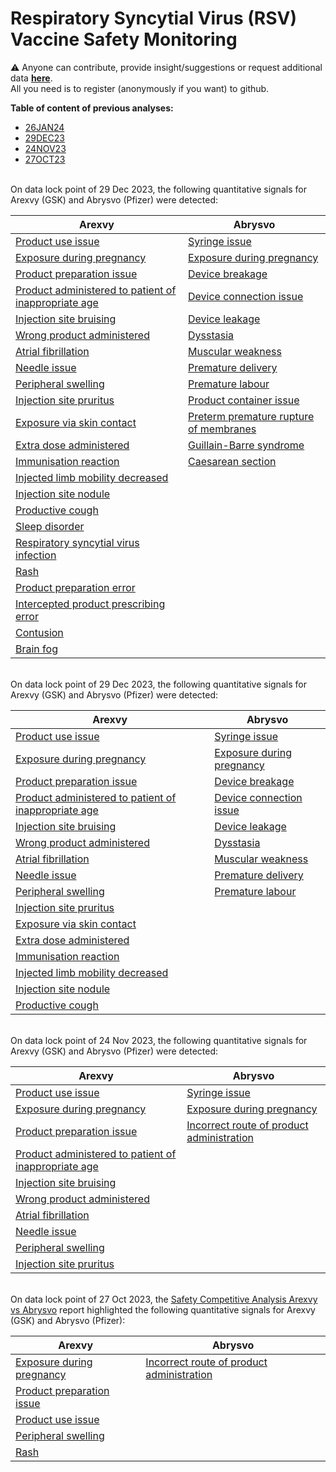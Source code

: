 # Respiratory Syncytial Virus (RSV) Vaccine Safety Monitoring

⚠️ Anyone can contribute, provide insight/suggestions or request additional data [**here**](https://github.com/ospv/RSV/discussions).  
All you need is to register (anonymously if you want) to github. 

**Table of content of previous analyses:**
- [26JAN24](#26JAN24)
- [29DEC23](#29DEC23)
- [24NOV23](#24NOV23)
- [27OCT23](#27OCT23)

<a id="29DEC23"></a>  
On data lock point of 29 Dec 2023, the following quantitative signals for Arexvy (GSK) and Abrysvo (Pfizer) were detected:  

| Arexvy | Abrysvo |
|--------|---------|
| [Product use issue](https://ospv.github.io/RSV/2024_01_26%20-%20RSV%20(AREXVY)%20-%20Product%20use%20issue.html) | [Syringe issue](https://ospv.github.io/RSV/2024_01_26%20-%20RSV%20(ABRYSVO)%20-%20Syringe%20issue.html) |
| [Exposure during pregnancy](https://ospv.github.io/RSV/2024_01_26%20-%20RSV%20(AREXVY)%20-%20Exposure%20during%20pregnancy.html) | [Exposure during pregnancy](https://ospv.github.io/RSV/2024_01_26%20-%20RSV%20(ABRYSVO)%20-%20Exposure%20during%20pregnancy.html) |
| [Product preparation issue](https://ospv.github.io/RSV/2024_01_26%20-%20RSV%20(AREXVY)%20-%20Product%20preparation%20issue.html) | [Device breakage](https://ospv.github.io/RSV/2024_01_26%20-%20RSV%20(ABRYSVO)%20-%20RSV%20(ABRYSVO)%20-%20Device%20breakage.html) |
| [Product administered to patient of inappropriate age](https://ospv.github.io/RSV/2024_01_26%20-%20RSV%20(AREXVY)%20-%20Product%20administered%20to%20patient%20of%20inappropriate%20age.html) | [Device connection issue](https://ospv.github.io/RSV/2024_01_26%20-%20RSV%20(ABRYSVO)%20-%20Device%20connection%20issue.html) |
| [Injection site bruising](https://ospv.github.io/RSV/2024_01_26%20-%20RSV%20(AREXVY)%20-%20Injection%20site%20bruising.html) | [Device leakage](https://ospv.github.io/RSV/2024_01_26%20-%20RSV%20(ABRYSVO)%20-%20Device%20leakage.html) |
| [Wrong product administered](https://ospv.github.io/RSV/2024_01_26%20-%20RSV%20(AREXVY)%20-%20Wrong%20product%20administered.html) | [Dysstasia](https://ospv.github.io/RSV/2024_01_26%20-%20RSV%20(ABRYSVO)%20-%20Dysstasia.html) |
| [Atrial fibrillation](https://ospv.github.io/RSV/2024_01_26%20-%20RSV%20(AREXVY)%20-%20Atrial%20fibrillation.html) | [Muscular weakness](https://ospv.github.io/RSV/2024_01_26%20-%20RSV%20(ABRYSVO)%20-%20Muscular%20weakness.html) |
| [Needle issue](https://ospv.github.io/RSV/2024_01_26%20-%20RSV%20(AREXVY)%20-%20Needle%20issue.html) | [Premature delivery](https://ospv.github.io/RSV/2024_01_26%20-%20RSV%20(ABRYSVO)%20-%20Premature%20delivery.html) |
| [Peripheral swelling](https://ospv.github.io/RSV/2024_01_26%20-%20RSV%20(AREXVY)%20-%20Peripheral%20swelling.html) | [Premature labour](https://ospv.github.io/RSV/2024_01_26%20-%20RSV%20(ABRYSVO)%20-%20Premature%20labour.html) |
| [Injection site pruritus](https://ospv.github.io/RSV/2024_01_26%20-%20RSV%20(AREXVY)%20-%20Injection%20site%20pruritus.html) | [Product container issue](https://ospv.github.io/RSV/2024_01_26%20-%20RSV%20(ABRYSVO)%20-%20Product%20container%20issue.html) |   
| [Exposure via skin contact](https://ospv.github.io/RSV/2024_01_26%20-%20RSV%20(AREXVY)%20-%20Exposure%20via%20skin%20contact.html) | [Preterm premature rupture of membranes](https://ospv.github.io/RSV/2024_01_26%20-%20RSV%20(ABRYSVO)%20-%20Preterm%20premature%20rupture%20of%20membranes.html) | 
| [Extra dose administered](https://ospv.github.io/RSV/2024_01_26%20-%20RSV%20(AREXVY)%20-%20Extra%20dose%20administered.html) | [Guillain-Barre syndrome](https://ospv.github.io/RSV/2024_01_26%20-%20RSV%20(ABRYSVO)%20-%20Guillain-Barre%20syndrome.html) |
| [Immunisation reaction](https://ospv.github.io/RSV/2024_01_26%20-%20RSV%20(AREXVY)%20-%20Immunisation%20reaction.html) | [Caesarean section](https://ospv.github.io/RSV/2024_01_26%20-%20RSV%20(ABRYSVO)%20-%20Caesarean%20section.html) |
| [Injected limb mobility decreased](https://ospv.github.io/RSV/2024_01_26%20-%20RSV%20(AREXVY)%20-%20Injected%20limb%20mobility%20decreased.html) | |
| [Injection site nodule](https://ospv.github.io/RSV/2024_01_26%20-%20RSV%20(AREXVY)%20-%20Injection%20site%20nodule.html) | |
| [Productive cough](https://ospv.github.io/RSV/2024_01_26%20-%20RSV%20(AREXVY)%20-%20Productive%20cough.html) | |
| [Sleep disorder](https://ospv.github.io/RSV/2024_01_26%20-%20RSV%20(AREXVY)%20-%20Sleep%20disorder.html) | |
| [Respiratory syncytial virus infection](https://ospv.github.io/RSV/2024_01_26%20-%20RSV%20(AREXVY)%20-%20Respiratory%20syncytial%20virus%20infection.html) | |
| [Rash](https://ospv.github.io/RSV/2024_01_26%20-%20RSV%20(AREXVY)%20-%20Rash.html) | |
| [Product preparation error](https://ospv.github.io/RSV/2024_01_26%20-%20RSV%20(AREXVY)%20-%20Product%20preparation%20error.html) | |
| [Intercepted product prescribing error](https://ospv.github.io/RSV/2024_01_26%20-%20RSV%20(AREXVY)%20-%20Intercepted%20product%20prescribing%20error.html) | |
| [Contusion](https://ospv.github.io/RSV/2024_01_26%20-%20RSV%20(AREXVY)%20-%20Contusion.html) | |
| [Brain fog](https://ospv.github.io/RSV/2024_01_26%20-%20RSV%20(AREXVY)%20-%20Brain%20fog.html) | |

<a id="29DEC23"></a>  
On data lock point of 29 Dec 2023, the following quantitative signals for Arexvy (GSK) and Abrysvo (Pfizer) were detected:  

| Arexvy | Abrysvo |
|--------|---------|
| [Product use issue](https://ospv.github.io/RSV/2023_12_29%20-%20Product%20use%20issue%20post%20RSV%20(AREXVY).html) | [Syringe issue](https://ospv.github.io/RSV/2023_12_29%20-%20Syringe%20issue%20post%20RSV%20(ABRYSVO).html) |
| [Exposure during pregnancy](https://ospv.github.io/RSV/2023_12_29%20-%20Exposure%20during%20pregnancy%20post%20RSV%20(AREXVY).html) | [Exposure during pregnancy](https://ospv.github.io/RSV/2023_12_29%20-%20Exposure%20during%20pregnancy%20post%20RSV%20(ABRYSVO).html) |
| [Product preparation issue](https://ospv.github.io/RSV/2023_12_29%20-%20Product%20preparation%20issue%20post%20RSV%20(AREXVY).html) | [Device breakage](https://ospv.github.io/RSV/2023_12_29%20-%20RSV%20(ABRYSVO)%20-%20Device%20breakage.html) |
| [Product administered to patient of inappropriate age](https://ospv.github.io/RSV/2023_12_29%20-%20Product%20administered%20to%20patient%20of%20inappropriate%20age%20post%20RSV%20(AREXVY).html) | [Device connection issue](https://ospv.github.io/RSV/2023_12_29%20-%20Device%20connection%20issue%20post%20RSV%20(ABRYSVO).html) |
| [Injection site bruising](https://ospv.github.io/RSV/2023_12_29%20-%20Injection%20site%20bruising%20post%20RSV%20(AREXVY).html) | [Device leakage](https://ospv.github.io/RSV/2023_12_29%20-%20Device%20leakage%20post%20RSV%20(ABRYSVO).html) |
| [Wrong product administered](https://ospv.github.io/RSV/2023_12_29%20-%20Wrong%20product%20administered%20post%20RSV%20(AREXVY).html) | [Dysstasia](https://ospv.github.io/RSV/2023_12_29%20-%20Dysstasia%20post%20RSV%20(ABRYSVO).html) |
| [Atrial fibrillation](https://ospv.github.io/RSV/2023_12_29%20-%20Atrial%20fibrillation%20post%20RSV%20(AREXVY).html) | [Muscular weakness](https://ospv.github.io/RSV/2023_12_29%20-%20Muscular%20weakness%20post%20RSV%20(ABRYSVO).html) |
| [Needle issue](https://ospv.github.io/RSV/2023_12_29%20-%20Needle%20issue%20post%20RSV%20(AREXVY).html) | [Premature delivery](https://ospv.github.io/RSV/2023_12_29%20-%20Premature%20delivery%20post%20RSV%20(ABRYSVO).html) |
| [Peripheral swelling](https://ospv.github.io/RSV/2023_12_29%20-%20Peripheral%20swelling%20post%20RSV%20(AREXVY).html) | [Premature labour](https://ospv.github.io/RSV/2023_12_29%20-%20Premature%20labour%20post%20RSV%20(ABRYSVO).html) |
| [Injection site pruritus](https://ospv.github.io/RSV/2023_12_29%20-%20Injection%20site%20pruritus%20post%20RSV%20(AREXVY).html) | |   
| [Exposure via skin contact](https://ospv.github.io/RSV/2023_12_29%20-%20Exposure%20via%20skin%20contact%20post%20RSV%20(AREXVY).html) | | 
| [Extra dose administered](https://ospv.github.io/RSV/2023_12_29%20-%20Extra%20dose%20administered%20post%20RSV%20(AREXVY).html) | |
| [Immunisation reaction](https://ospv.github.io/RSV/2023_12_29%20-%20Immunisation%20reaction%20post%20RSV%20(AREXVY).html) | |
| [Injected limb mobility decreased](https://ospv.github.io/RSV/2023_12_29%20-%20Injected%20limb%20mobility%20decreased%20post%20RSV%20(AREXVY).html) | |
| [Injection site nodule](https://ospv.github.io/RSV/2023_12_29%20-%20Injection%20site%20nodule%20post%20RSV%20(AREXVY).html) | |
| [Productive cough](https://ospv.github.io/RSV/2023_12_29%20-%20Productive%20cough%20post%20RSV%20(AREXVY).html) | |

<a id="24NOV23"></a>  
On data lock point of 24 Nov 2023, the following quantitative signals for Arexvy (GSK) and Abrysvo (Pfizer) were detected:  

| Arexvy | Abrysvo |
|--------|---------|
| [Product use issue](https://ospv.github.io/RSV/2023_11_24%20-%20Product%20use%20issue%20post%20RSV%20(AREXVY).html) | [Syringe issue](https://ospv.github.io/RSV/2023_11_24%20-%20Syringe%20issue%20post%20RSV%20(ABRYSVO).html) |
| [Exposure during pregnancy](https://ospv.github.io/RSV/2023_11_24%20-%20Exposure%20during%20pregnancy%20post%20RSV%20(AREXVY).html) | [Exposure during pregnancy](https://ospv.github.io/RSV/2023_11_24%20-%20Exposure%20during%20pregnancy%20post%20RSV%20(ABRYSVO).html) |
| [Product preparation issue](https://ospv.github.io/RSV/2023_11_24%20-%20Product%20preparation%20issue%20post%20RSV%20(AREXVY).html) | [Incorrect route of product administration](https://ospv.github.io/RSV/2023_11_24%20-%20Incorrect%20route%20of%20product%20administration%20post%20RSV%20(AREXVY).html) |
| [Product administered to patient of inappropriate age](https://ospv.github.io/RSV/2023_11_24%20-%20Product%20administered%20to%20patient%20of%20inappropriate%20age%20post%20RSV%20(AREXVY).html) | |
| [Injection site bruising](https://ospv.github.io/RSV/2023_11_24%20-%20Injection%20site%20bruising%20post%20RSV%20(AREXVY).html) | |
| [Wrong product administered](https://ospv.github.io/RSV/2023_11_24%20-%20Wrong%20product%20administered%20post%20RSV%20(AREXVY).html) | |
| [Atrial fibrillation](https://ospv.github.io/RSV/2023_11_24%20-%20Atrial%20fibrillation%20post%20RSV%20(AREXVY).html) | |
| [Needle issue](https://ospv.github.io/RSV/2023_11_24%20-%20Needle%20issue%20post%20RSV%20(AREXVY).html) | |
| [Peripheral swelling](https://ospv.github.io/RSV/2023_11_24%20-%20Peripheral%20swelling%20post%20RSV%20(AREXVY).html) | |
| [Injection site pruritus](https://ospv.github.io/RSV/2023_11_24%20-%20Injection%20site%20pruritus%20post%20RSV%20(AREXVY).html) | |

<a id="27OCT23"></a>  
On data lock point of 27 Oct 2023, the [Safety Competitive Analysis Arexvy vs Abrysvo](https://ospv.github.io/RSV/2023_10_27%20-%20Safety%20Competitive%20Analysis%20-%20Arexvy%20vs%20Abrysvo.html) report highlighted the following quantitative signals for Arexvy (GSK) and Abrysvo (Pfizer):  

| Arexvy | Abrysvo |
|--------|---------|
| [Exposure during pregnancy](https://ospv.github.io/RSV/2023_10_27_SignalEval_Pregnancy_exposure.html) | [Incorrect route of product administration](https://ospv.github.io/RSV/2023_10_27%20-%20Incorrect%20route%20of%20product%20administration%20post%20Abrysvo.html) |
| [Product preparation issue](https://ospv.github.io/RSV/2023_10_27%20-%20Product%20preparation%20issue%20post%20Arexvy.html) | |
| [Product use issue](https://ospv.github.io/RSV/2023_10_27%20-%20Product%20use%20issue%20post%20Arexvy.html) | |
| [Peripheral swelling](https://ospv.github.io/RSV/2023_10_27%20-%20Peripheral%20swelling%20post%20Arexvy.html) |
| [Rash](https://ospv.github.io/RSV/2023_10_27%20-%20Rash%20post%20Arexvy.html) |
 
